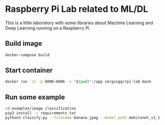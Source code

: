 # Raspberry Pi Lab related to ML/DL

This is a little laboratory with some libraries about Machine Learning and Deep Learning running on a Raspberry Pi.

## Build image
```sh
docker-compose build
```

## Start container
``` sh
docker run -it -p 6006:6006 -v "$(pwd)":/app sergiogq/rpi-lab bash
```

## Run some example
```sh
cd examples/image_classification
pip3 install -r requirements.txt
python3 classify.py --filename banana.jpeg --model_path mobilenet_v1_1.0_224_quant.tflite --label_path labels_mobilenet_quant_v1_224.txt
```

